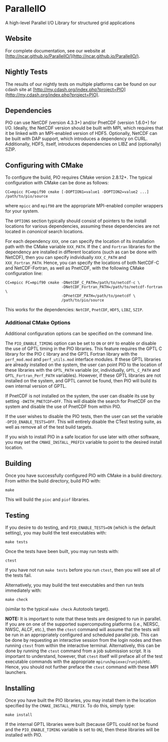# ParallelIO

A high-level Parallel I/O Library for structured grid applications

## Website

For complete documentation, see our website at [http://ncar.github.io/ParallelIO/](http://ncar.github.io/ParallelIO/).

## Nightly Tests

The results of our nightly tests on multiple platforms can be found on our
cdash site at [http://my.cdash.org/index.php?project=PIO](http://my.cdash.org/index.php?project=PIO).

## Dependencies

PIO can use NetCDF (version 4.3.3+) and/or PnetCDF (version 1.6.0+) for I/O.
Ideally, the NetCDF version should be built with MPI, which requires that it
be linked with an MPI-enabled version of HDF5.  Optionally, NetCDF can be 
built with DAP support, which introduces a dependency on CURL.  Additionally,
HDF5, itself, introduces dependencies on LIBZ and (optionally) SZIP.

## Configuring with CMake

To configure the build, PIO requires CMake version 2.8.12+.  The typical
configuration with CMake can be done as follows:

```
CC=mpicc FC=mpif90 cmake [-DOPTION1=value1 -DOPTION2=value2 ...] /path/to/pio/source
```

where `mpicc` and `mpif90` are the appropriate MPI-enabled compiler wrappers
for your system.

The `OPTIONS` section typically should consist of pointers to the install
locations for various dependencies, assuming these dependencies are not 
located in *canonical* search locations.  

For each dependency `XXX`, one can specify the location of its 
installation path with the CMake variable `XXX_PATH`.  If the `C` and
`Fortran` libraries for the dependency are installed in different locations
(such as can be done with NetCDF), then you can specify individually
`XXX_C_PATH` and `XXX_Fortran_PATH`.  Hence, you can specify the locations
of both NetCDF-C and NetCDF-Fortran, as well as PnetCDF, with the following
CMake configuration line:

```
CC=mpicc FC=mpif90 cmake -DNetCDF_C_PATH=/path/to/netcdf-c \
                         -DNetCDF_Fortran_PATH=/path/to/netcdf-fortran \
                         -DPnetCDF_PATH=/path/to/pnetcdf \
                         /path/to/pio/source
```

This works for the dependencies: `NetCDF`, `PnetCDF`, `HDF5`, `LIBZ`, `SZIP`.

### Additional CMake Options

Additional configuration options can be specified on the command line.

The `PIO_ENABLE_TIMING` option can be set to `ON` or `OFF` to enable or
disable the use of GPTL timing in the PIO libraries.  This feature requires
the GPTL C library for the PIO `C` library and the GPTL Fortran library with
the `perf_mod.mod` and `perf_utils.mod` interface modules.  If these GPTL
libraries are already installed on the system, the user can point PIO to the
location of these libraries with the `GPTL_PATH` variable (or, individually,
`GPTL_C_PATH` and `GPTL_Fortran_Perf_PATH` variables).  However, if these
GPTL libraries are not installed on the system, and GPTL cannot be found,
then PIO will build its own internal version of GPTL.  

If PnetCDF is not installed on the system, the user can disable its use by
setting `-DWITH_PNETCDF=OFF`.  This will disable the search for PnetCDF on the
system and disable the use of PnetCDF from within PIO.

If the user wishes to disable the PIO tests, then the user can set the
variable `-DPIO_ENABLE_TESTS=OFF`.  This will entirely disable the CTest 
testing suite, as well as remove all of the test build targets.

If you wish to install PIO in a safe location for use later with other
software, you may set the `CMAKE_INSTALL_PREFIX` variable to point to the
desired install location.

## Building

Once you have successfully configured PIO with CMake in a build directory.
From within the build directory, build PIO with:

```
make
```

This will build the `pioc` and `piof` libraries.

## Testing

If you desire to do testing, and `PIO_ENABLE_TESTS=ON` (which is the default
setting), you may build the test executables with:

```
make tests
```

Once the tests have been built, you may run tests with:

```
ctest
```

If you have not run `make tests` before you run `ctest`, then you will see
all of the tests fail.

Alternatively, you may build the test executables and then run tests 
immediately with:

```
make check
```

(similar to the typical `make check` Autotools target).

**NOTE:** It is important to note that these tests are designed to run in parallel.
If you are on one of the supported supercomputing platforms (i.e., NERSC, NWSC, ALCF, 
etc.), then the `ctest` command will assume that the tests will be run in an appropriately
configured and scheduled parallel job.  This can be done by requesting an interactive
session from the login nodes and then running `ctest` from within the interactive
terminal.  Alternatively, this can be done by running the `ctest` command from a
job submission script.  It is important to understand, however, that `ctest` itself
will preface all of the test executable commands with the appropriate `mpirun`/`mpiexec`/`runjob`/etc.
Hence, you should not further preface the `ctest` command with these MPI launchers.

## Installing

Once you have built the PIO libraries, you may install them in the location
specified by the `CMAKE_INSTALL_PREFIX`.  To do this, simply type:

```
make install
```

If the internal GPTL libraries were built (because GPTL could not be found
and the `PIO_ENABLE_TIMING` variable is set to `ON`), then these libraries
will be installed with PIO.
